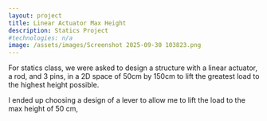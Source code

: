 ```yaml
---
layout: project
title: Linear Actuator Max Height
description: Statics Project
#technologies: n/a
image: /assets/images/Screenshot 2025-09-30 103823.png
---
```


For statics class, we were asked to design a structure with a linear actuator, a rod, and 3 pins, in a 2D space of 50cm by 150cm to lift the greatest load to the highest height possible.

I ended up choosing a design of a lever to allow me to lift the load to the max height of 50 cm, 